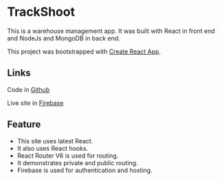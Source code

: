 # TrackShoot

This is a warehouse management app. It was built with React in front end and NodeJs and MongoDB in back end.

This project was bootstrapped with [Create React App](https://github.com/facebook/create-react-app).

## Links

Code in [Github](https://github.com/ProgrammingHeroWC4/warehouse-management-client-side-ra89fi)

Live site in [Firebase](https://trackshoot-d153b.web.app/)

## Feature

<ul>
  <li>This site uses latest React.</li>
  <li>It also uses React hooks.</li>
  <li>React Router V6 is used for routing.</li>
  <li>It demonstrates private and public routing.</li>
  <li>Firebase is used for authentication and hosting.</li>
</ul>

